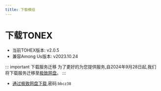 ```yaml
---
title: 下载模组
---
```

# 下载TONEX

- 当前TOHEX版本: v2.0.5
- 兼容Among Us版本: v2023.10.24

::: important 下载服务迁移
为了更好的为您提供服务,自2024年9月28日起,我们将下载服务迁移至[极致网盘](https://pan.xtreme.net.cn)。
:::

- [通过极致网盘下载](https://pan.xtreme.net.cn/s/k5h6),密码:`bbcz38`